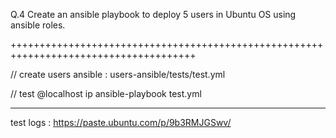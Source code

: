 
Q.4 Create an ansible playbook to deploy 5 users in Ubuntu OS using ansible roles.

++++++++++++++++++++++++++++++++++++++++++++++++++++++++++++++++++++++++++++++++++++++

// create users ansible :
users-ansible/tests/test.yml


// test @localhost ip
ansible-playbook test.yml


-------------------------------------
test logs : https://paste.ubuntu.com/p/9b3RMJGSwv/
